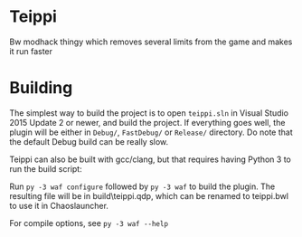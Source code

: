 # Teippi
Bw modhack thingy which removes several limits from the game and makes it run faster

# Building

The simplest way to build the project is to open `teippi.sln` in Visual Studio 2015 Update 2
or newer, and build the project. If everything goes well, the plugin will be either in `Debug/`,
`FastDebug/` or `Release/` directory. Do note that the default Debug build can be really slow.

Teippi can also be built with gcc/clang, but that requires having Python 3 to run the build script:

Run `py -3 waf configure` followed by `py -3 waf` to build the plugin. The resulting file will be in build\teippi.qdp, which can be renamed to teippi.bwl to use it in Chaoslauncher.

For compile options, see `py -3 waf --help`

